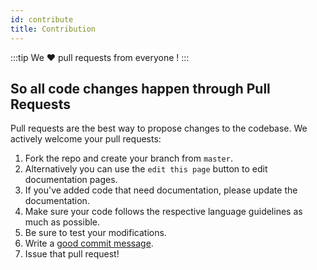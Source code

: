 ```yaml
---
id: contribute
title: Contribution
---
```


:::tip
We ♥ pull requests from everyone !
:::

## So all code changes happen through Pull Requests

Pull requests are the best way to propose changes to the codebase. We actively
welcome your pull requests:

1. Fork the repo and create your branch from `master`.
2. Alternatively you can use the `edit this page` button to edit documentation pages.
3. If you've added code that need documentation, please update the documentation.
4. Make sure your code follows the respective language guidelines as much as possible.
5. Be sure to test your modifications.
6. Write a [good commit message](http://tbaggery.com/2008/04/19/a-note-about-git-commit-messages.html).
7. Issue that pull request!